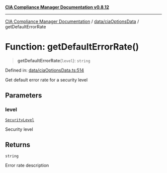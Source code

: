 [**CIA Compliance Manager Documentation v0.8.12**](../../../README.md)

***

[CIA Compliance Manager Documentation](../../../modules.md) / [data/ciaOptionsData](../README.md) / getDefaultErrorRate

# Function: getDefaultErrorRate()

> **getDefaultErrorRate**(`level`): `string`

Defined in: [data/ciaOptionsData.ts:514](https://github.com/Hack23/cia-compliance-manager/blob/e7811142a771ec75716a7ce3a0d60f18cb91cd06/src/data/ciaOptionsData.ts#L514)

Get default error rate for a security level

## Parameters

### level

[`SecurityLevel`](../../../types/cia/type-aliases/SecurityLevel.md)

Security level

## Returns

`string`

Error rate description
